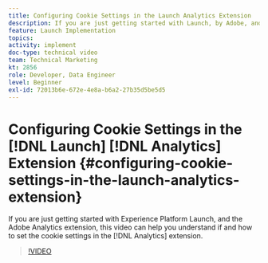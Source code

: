 ```yaml
---
title: Configuring Cookie Settings in the Launch Analytics Extension
description: If you are just getting started with Launch, by Adobe, and the Adobe Analytics extension, this video can help you understand if and how to set the cookie settings in the Analytics extension.
feature: Launch Implementation
topics: 
activity: implement
doc-type: technical video
team: Technical Marketing
kt: 2856
role: Developer, Data Engineer
level: Beginner
exl-id: 72013b6e-672e-4e8a-b6a2-27b35d5be5d5
---
```

# Configuring Cookie Settings in the [!DNL Launch] [!DNL Analytics] Extension {#configuring-cookie-settings-in-the-launch-analytics-extension}

If you are just getting started with Experience Platform Launch, and the Adobe Analytics extension, this video can help you understand if and how to set the cookie settings in the [!DNL Analytics] extension.

>[!VIDEO](https://video.tv.adobe.com/v/27212/?quality=12&learn=on)

